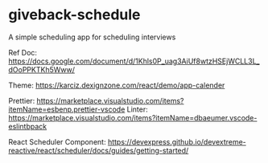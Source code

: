 # giveback-schedule
A simple scheduling app for scheduling interviews

Ref Doc: https://docs.google.com/document/d/1Khls0P_uag3AiUf8wtzHSEjWCLL3L_dOoPPKTKh5Www/

Theme: https://karciz.dexignzone.com/react/demo/app-calender

Prettier: https://marketplace.visualstudio.com/items?itemName=esbenp.prettier-vscode
Linter: https://marketplace.visualstudio.com/items?itemName=dbaeumer.vscode-eslintbpack

React Scheduler Component: https://devexpress.github.io/devextreme-reactive/react/scheduler/docs/guides/getting-started/